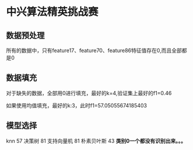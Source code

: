 # 中兴算法精英挑战赛

## 数据预处理
所有的数据中，只有feature17、feature70、feature86特征值存在0,而且全部都是0

## 数据填充
对于缺失的数据，全部用0进行填充，最好的k=4,验证集上最好的f1=0.46

如果使用均值填充，最好的k:3，此时f1=57.05055674185403

## 模型选择
knn 57
决策树 81
支持向量机 81
朴素贝叶斯 43 **类别0一个都没有识别出来。。。**

